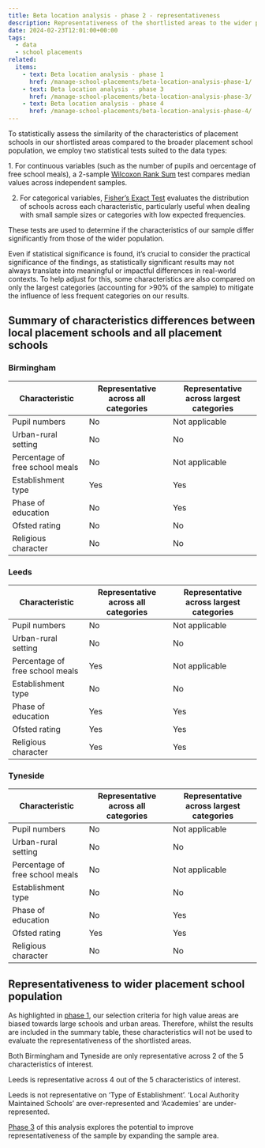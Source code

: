 ```yaml
---
title: Beta location analysis - phase 2 - representativeness
description: Representativeness of the shortlisted areas to the wider placement school population
date: 2024-02-23T12:01:00+00:00
tags:
  - data
  - school placements
related:
  items:
    - text: Beta location analysis - phase 1
      href: /manage-school-placements/beta-location-analysis-phase-1/
    - text: Beta location analysis - phase 3
      href: /manage-school-placements/beta-location-analysis-phase-3/
    - text: Beta location analysis - phase 4
      href: /manage-school-placements/beta-location-analysis-phase-4/
---
```


To statistically assess the similarity of the characteristics of placement schools in our shortlisted areas compared to the broader placement school population, we employ two statistical tests suited to the data types:​

​1. For continuous variables (such as the number of pupils and oercentage of free school meals), a 2-sample [Wilcoxon Rank Sum](https://en.wikipedia.org/wiki/Mann%E2%80%93Whitney_U_test) test compares median values across independent samples.​

2. For categorical variables, [Fisher’s Exact Test](https://en.wikipedia.org/wiki/Fisher%27s_exact_test) evaluates the distribution of schools across each characteristic, particularly useful when dealing with small sample sizes or categories with low expected frequencies.​

These tests are used to determine if the characteristics of our sample differ significantly from those of the wider population.​

Even if statistical significance is found, it’s crucial to consider the practical significance of the findings, as statistically significant results may not always translate into meaningful or impactful differences in real-world contexts. To help adjust for this, some characteristics are also compared on only the largest categories (accounting for >90% of the sample) to mitigate the influence of less frequent categories on our results.​

## Summary of characteristics differences between local placement schools and all placement schools

### Birmingham

| Characteristic | Representative across all categories | Representative across largest categories |
| --- | --- | --- |
| Pupil numbers | No | Not applicable |
| Urban-rural setting | No | No |
| Percentage of free school meals | No | Not applicable |
| Establishment type | Yes | Yes |
| Phase of education | No | Yes |
| Ofsted rating | No | No |
| Religious character | No | No |

### Leeds

| Characteristic | Representative across all categories | Representative across largest categories |
| --- | --- | --- |
| Pupil numbers | No | Not applicable |
| Urban-rural setting | No | No |
| Percentage of free school meals | Yes | Not applicable |
| Establishment type | No | No |
| Phase of education | Yes | Yes |
| Ofsted rating | Yes | Yes |
| Religious character | Yes | Yes |

### Tyneside

| Characteristic | Representative across all categories | Representative across largest categories |
| --- | --- | --- |
| Pupil numbers | No | Not applicable |
| Urban-rural setting | No | No |
| Percentage of free school meals | No | Not applicable |
| Establishment type | No | No |
| Phase of education | No | Yes |
| Ofsted rating | Yes | Yes |
| Religious character | No | No |

## Representativeness to wider placement school population

As highlighted in [phase 1](/manage-school-placements/beta-location-analysis-phase-1/), our selection criteria for high value areas are biased towards large schools and urban areas. Therefore, whilst the results are included in the summary table, these characteristics will not be used to evaluate the representativeness of the shortlisted areas. ​

​Both Birmingham and Tyneside are only representative across 2 of the 5 characteristics of interest​.

Leeds is representative across 4 out of the 5 characteristics of interest.​

Leeds is not representative on ‘Type of Establishment’. ‘Local Authority Maintained Schools’ are over-represented and ‘Academies’ are under-represented.​

[Phase 3](/manage-school-placements/beta-location-analysis-phase-3/) of this analysis explores the potential to improve representativeness of the sample by expanding the sample area.
